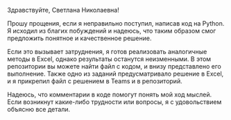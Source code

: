 Здравствуйте, Светлана Николаевна!

Прошу прощения, если я неправильно поступил, написав код на Python. Я исходил из благих побуждений и надеюсь, что таким образом смог предложить понятное и качественное решение. 

Если это вызывает затруднения, я готов реализовать аналогичные методы в Excel, однако результаты останутся неизменными. В этом репозитории вы можете найти файл с кодом, и внизу представлено его выполнение. Также одно из заданий предусматривало решение в Excel, и я прикрепил файл с решением в Teams и в репозиторий.

Надеюсь, что комментарии в коде помогут понять мой ход мыслей. Если возникнут какие-либо трудности или вопросы, я с удовольствием объясню все детали. 
